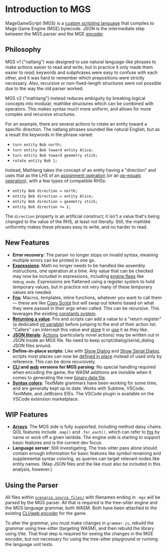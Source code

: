 # Introduction to MGS

MageGameScript (MGS) is a [custom scripting language](https://en.wikipedia.org/wiki/Domain-specific_language) that compiles to Mage Game Engine (MGE) bytecode. JSON is the intermediate step between the MGS parser and the MGE [encoder](encoder).

## Philosophy

MGS v1 ("natlang") was designed to use natural language-like phrases to make actions easier to read and write, but in practice it only made them easier to _read_; keywords and subphrases were easy to confuse with each other, and it was hard to remember which prepositions were strictly necessary. Also, recursive or non-fixed-length structures were not possible due to the way the old parser worked.

MGS v2 ("mathlang") instead reduces ambiguity by breaking logical concepts into modular, mathlike structures which can be combined with operators. This makes syntax much more uniform, and allows for more complex and recursive structures.

For an example, there are several actions to rotate an entity toward a specific direction. The natlang phrases sounded like natural English, but as a result the keywords in the phrase varied:

- `turn entity Bob north;`
- `turn entity Bob toward entity Alice;`
- `turn entity Bob toward geometry stick;`
- `rotate entity Bob 1;`

Instead, Mathlang takes the concept of an entity having a "direction" and uses that as the LHS of an [assignment operation](actions#assign-direction-value) (or an [op-equals operation](actions#change-int-value)), with a few types of compatible RHSs:

- `entity Bob direction = north;`
- `entity Bob direction = entity Alice;`
- `entity Bob direction = geometry stick;`
- `entity Bob direction += 1;`

The `direction` property is an artificial construct; it isn't a value that's being changed to the value of the RHS, at least not literally. Still, the mathlike uniformity makes these phrases easy to write, and no harder to read.

## New Features

- **Error recovery**: The parser no longer stops on invalid syntax, meaning multiple errors can be printed in one go.
- **[Expressions](expressions_and_operators)**: Math no longer needs to be handled like assembly instructions, one operation at a time. Any value that can be checked may now be included in expressions, including [engine flags](state#engine-flags) like `debug_mode`. Expressions are flattened using a register system to hold temporary values, but in practice not very many of these temporary values are needed.
- **[Fns](fns)**: Macros, templates, inline functions, whatever you want to call them — these are like [Copy Script](macros#copy-script) but will swap out tokens based on what they were passed in their args when called. This can be recursive. This leverages the existing [constants system](constants).
- **[Returning a value](script_control_flow#return)**: Fns and scripts can add a value to a "return register" (a dedicated [int variable](state#integer-variables)) before jumping to the end of their action list. "Callers" can intercept this value and [store](actions#assign-int-value) it or [use](expressions_and_operators#int-expressions) it as they like.
- **[JSON literals](json_literals)**: [Actions](actions) (particularly novel actions) may be written out in JSON inside an MGS file. No need to keep script/dialog/serial_dialog JSON files around.
- **Define-in-place scripts**: Like with [Show Dialog](actions#show-dialog) and [Show Serial Dialog](actions#show-serial-dialog), scripts most places can now be [defined in place](scripts#script-literal) instead of used only by reference. This can be done recursively.
- **[CLI](encoder#cli-encoder) and [web](encoder#web-encoder) versions for MGS parsing**: No special handling required when encoding the game; the WASM additions are invisible when it comes to generating the new [binary data file](encoder#game.dat).
- **[Syntax colors](what_youll_need#syntax-colors)**: TextMate grammars have been working for some time, and are generally kept up to date. Works with Sublime, VSCode, TextMate, and JetBrains IDEs. The VSCode plugin is available on the VSCode extension marketplace.

## WIP Features


- **[Arrays](arrays)**: The MGS side is fully supported, including method daisy chains. QOL features include `.map()` and `.for_each()`, which can refer to [fns](fns) by name or work off a given lambda. The engine side is starting to support basic features and is the current dev focus.
- **Language server**: Still investigating. The tree-sitter pass alone should contain enough information for basic features like symbol renaming and supplemental syntax coloring, as queries can target relevant nodes like entity names. (Map JSON files and the like must also be included in this analysis, however.)

## Using the Parser

All files within [`scenario_source_files/`](what_youll_need#scenario_source_files) with filenames ending in `.mgs` will be parsed by the MGS parser. All that is required is the tree-sitter engine and the MGS language grammar, both WASM. Both have been attached to the existing [CLI/web encoder](encoder) for the game.

To alter the grammar, you must make changes in `grammar.js`, rebuild the grammar using tree-sitter (targeting WASM), and then rebuild the library using Vite. That final step is required for seeing the changes in the MGE encoder, but not necessary for using the tree-sitter playground or running the language unit tests.
